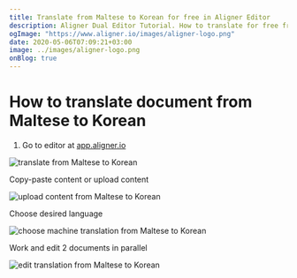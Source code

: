 ```yaml
---
title: Translate from Maltese to Korean for free in Aligner Editor
description: Aligner Dual Editor Tutorial. How to translate for free from Maltese to Korean. Aligner is multilingual document management platform. 
ogImage: "https://www.aligner.io/images/aligner-logo.png"
date: 2020-05-06T07:09:21+03:00
image: ../images/aligner-logo.png
onBlog: true
---
```


# How to translate document from Maltese to Korean

1. Go to editor at [app.aligner.io](https://app.aligner.io "Aligner App web page")

![translate from Maltese to Korean](../aligner-blank-editor.png "translate from Maltese to Korean")

Copy-paste content or upload content

![upload content from Maltese to Korean](../aligner-uploaded-document.png "upload content from Maltese to Korean")

Choose desired language

![choose machine translation from Maltese to Korean](../aligner-language-dropdown.png "choose machine translation from Maltese to Korean")

Work and edit 2 documents in parallel

![edit translation from Maltese to Korean](../aligner-double-sitded-editor.png "edit translation from Maltese to Korean")

